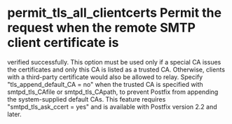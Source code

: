 # permit_tls_all_clientcerts  Permit the request when the remote SMTP client certificate is
verified successfully.  This option must be used only if a special
CA issues the certificates and only this CA is listed as a trusted
CA. Otherwise, clients with a third-party certificate would also
be allowed to relay.  Specify "tls_append_default_CA = no" when the
trusted CA is specified with smtpd_tls_CAfile or smtpd_tls_CApath,
to prevent Postfix from appending the system-supplied default CAs.
This feature requires "smtpd_tls_ask_ccert = yes" and is available
with Postfix version 2.2 and later.